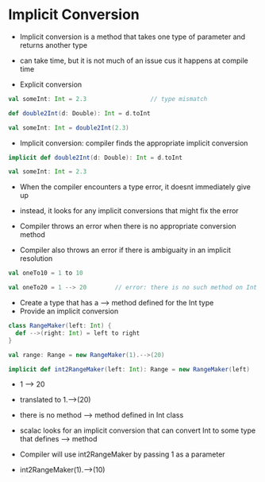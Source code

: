 # Implicit Conversion

- Implicit conversion is a method that takes one type of parameter and returns another type

- can take time, but it is not much of an issue cus it happens at compile time

* Explicit conversion

```scala
val someInt: Int = 2.3                  // type mismatch

def double2Int(d: Double): Int = d.toInt

val someInt: Int = double2Int(2.3)
```

* Implicit conversion: compiler finds the appropriate implicit conversion

```scala
implicit def double2Int(d: Double): Int = d.toInt

val someInt: Int = 2.3
```

- When the compiler encounters a type error, it doesnt immediately give up
- instead, it looks for any implicit conversions that might fix the error

- Compiler throws an error when there is no appropriate conversion method
- Compiler also throws an error if there is ambiguaity in an implicit resolution

```scala
val oneTo10 = 1 to 10

val oneTo20 = 1 --> 20        // error: there is no such method on Int
```

- Create a type that has a --> method defined for the Int type
- Provide an implicit conversion

```scala
class RangeMaker(left: Int) {
  def -->(right: Int) = left to right
}

val range: Range = new RangeMaker(1).-->(20)

implicit def int2RangeMaker(left: Int): Range = new RangeMaker(left)
```

- 1 --> 20
- translated to 1.-->(20)
- there is no method --> method defined in Int class
- scalac looks for an implicit conversion that can convert Int to some type that
  defines --> method

- Compiler will use int2RangeMaker by passing 1 as a parameter
- int2RangeMaker(1).-->(10)
